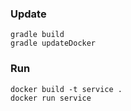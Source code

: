 ### Update
````
gradle build
gradle updateDocker
````

### Run
````
docker build -t service .
docker run service
````